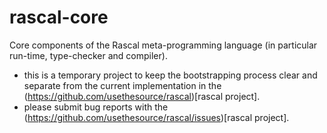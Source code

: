 # rascal-core

Core components of the Rascal meta-programming language (in particular run-time, type-checker and compiler).

* this is a temporary project to keep the bootstrapping process clear and separate from the current implementation in the (https://github.com/usethesource/rascal)[rascal project].
* please submit bug reports with the (https://github.com/usethesource/rascal/issues)[rascal project].
